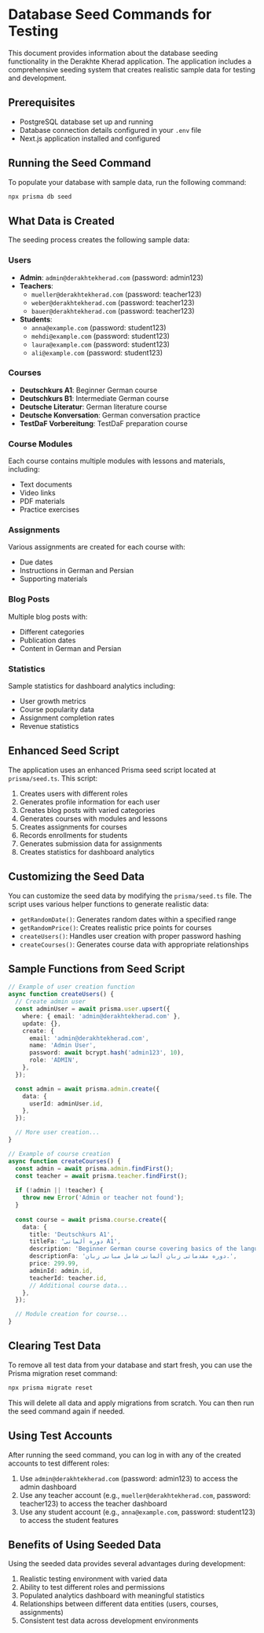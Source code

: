 # Database Seed Commands for Testing

This document provides information about the database seeding functionality in the Derakhte Kherad application. The application includes a comprehensive seeding system that creates realistic sample data for testing and development.

## Prerequisites

- PostgreSQL database set up and running
- Database connection details configured in your `.env` file
- Next.js application installed and configured

## Running the Seed Command

To populate your database with sample data, run the following command:

```bash
npx prisma db seed
```

## What Data is Created

The seeding process creates the following sample data:

### Users
- **Admin**: `admin@derakhtekherad.com` (password: admin123)
- **Teachers**: 
  - `mueller@derakhtekherad.com` (password: teacher123)
  - `weber@derakhtekherad.com` (password: teacher123)
  - `bauer@derakhtekherad.com` (password: teacher123)
- **Students**:
  - `anna@example.com` (password: student123)
  - `mehdi@example.com` (password: student123)
  - `laura@example.com` (password: student123)
  - `ali@example.com` (password: student123)

### Courses
- **Deutschkurs A1**: Beginner German course
- **Deutschkurs B1**: Intermediate German course
- **Deutsche Literatur**: German literature course
- **Deutsche Konversation**: German conversation practice
- **TestDaF Vorbereitung**: TestDaF preparation course

### Course Modules
Each course contains multiple modules with lessons and materials, including:
- Text documents
- Video links
- PDF materials
- Practice exercises

### Assignments
Various assignments are created for each course with:
- Due dates
- Instructions in German and Persian
- Supporting materials

### Blog Posts
Multiple blog posts with:
- Different categories
- Publication dates
- Content in German and Persian

### Statistics
Sample statistics for dashboard analytics including:
- User growth metrics
- Course popularity data
- Assignment completion rates
- Revenue statistics

## Enhanced Seed Script

The application uses an enhanced Prisma seed script located at `prisma/seed.ts`. This script:

1. Creates users with different roles
2. Generates profile information for each user
3. Creates blog posts with varied categories
4. Generates courses with modules and lessons
5. Creates assignments for courses
6. Records enrollments for students
7. Generates submission data for assignments
8. Creates statistics for dashboard analytics

## Customizing the Seed Data

You can customize the seed data by modifying the `prisma/seed.ts` file. The script uses various helper functions to generate realistic data:

- `getRandomDate()`: Generates random dates within a specified range
- `getRandomPrice()`: Creates realistic price points for courses
- `createUsers()`: Handles user creation with proper password hashing
- `createCourses()`: Generates course data with appropriate relationships

## Sample Functions from Seed Script

```typescript
// Example of user creation function
async function createUsers() {
  // Create admin user
  const adminUser = await prisma.user.upsert({
    where: { email: 'admin@derakhtekherad.com' },
    update: {},
    create: {
      email: 'admin@derakhtekherad.com',
      name: 'Admin User',
      password: await bcrypt.hash('admin123', 10),
      role: 'ADMIN',
    },
  });

  const admin = await prisma.admin.create({
    data: {
      userId: adminUser.id,
    },
  });

  // More user creation...
}

// Example of course creation
async function createCourses() {
  const admin = await prisma.admin.findFirst();
  const teacher = await prisma.teacher.findFirst();
  
  if (!admin || !teacher) {
    throw new Error('Admin or teacher not found');
  }
  
  const course = await prisma.course.create({
    data: {
      title: 'Deutschkurs A1',
      titleFa: 'دوره آلمانی A1',
      description: 'Beginner German course covering basics of the language.',
      descriptionFa: 'دوره مقدماتی زبان آلمانی شامل مبانی زبان.',
      price: 299.99,
      adminId: admin.id,
      teacherId: teacher.id,
      // Additional course data...
    },
  });

  // Module creation for course...
}
```

## Clearing Test Data

To remove all test data from your database and start fresh, you can use the Prisma migration reset command:

```bash
npx prisma migrate reset
```

This will delete all data and apply migrations from scratch. You can then run the seed command again if needed.

## Using Test Accounts

After running the seed command, you can log in with any of the created accounts to test different roles:

1. Use `admin@derakhtekherad.com` (password: admin123) to access the admin dashboard
2. Use any teacher account (e.g., `mueller@derakhtekherad.com`, password: teacher123) to access the teacher dashboard
3. Use any student account (e.g., `anna@example.com`, password: student123) to access the student features

## Benefits of Using Seeded Data

Using the seeded data provides several advantages during development:

1. Realistic testing environment with varied data
2. Ability to test different roles and permissions
3. Populated analytics dashboard with meaningful statistics
4. Relationships between different data entities (users, courses, assignments)
5. Consistent test data across development environments 